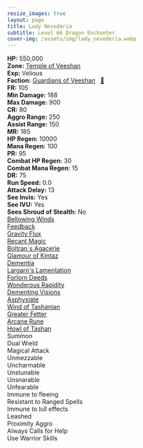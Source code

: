 ```yaml
---
resize_images: true
layout: page
title: Lady Nevederia
subtitle: Level 66 Dragon Enchanter
cover-img: /assets/img/lady_nevederia.webp
---
```


<div class="info-section">
<div class="info-item"><strong>HP:</strong> 550,000</div>
<div class="info-item"><strong>Zone:</strong> <a href="https://www.pqdi.cc/zone/124" target="_blank">Temple of Veeshan</a></div>
<div class="info-item"><strong>Exp:</strong> Velious</div>
<div class="info-item"><strong>Faction:</strong> <a href="https://www.pqdi.cc/faction/467" target="_blank">Guardians of Veeshan</a>&nbsp;&nbsp;&nbsp;<a href="https://www.pqdi.cc/npc/124076" target="_blank" title="View NPC on PQDI">🔗</a></div>
</div>

<div class="stats-grid">
<div class="stats-row">
<div class="stats-cell"><strong>FR:</strong> 105</div>
<div class="stats-cell"><strong>Min Damage:</strong> 188</div>
<div class="stats-cell"><strong>Max Damage:</strong> 900</div>
</div>
<div class="stats-row">
<div class="stats-cell"><strong>CR:</strong> 80</div>
<div class="stats-cell"><strong>Aggro Range:</strong> 250</div>
<div class="stats-cell"><strong>Assist Range:</strong> 150</div>
</div>
<div class="stats-row">
<div class="stats-cell"><strong>MR:</strong> 185</div>
<div class="stats-cell"><strong>HP Regen:</strong> 10000</div>
<div class="stats-cell"><strong>Mana Regen:</strong> 100</div>
</div>
<div class="stats-row">
<div class="stats-cell"><strong>PR:</strong> 95</div>
<div class="stats-cell"><strong>Combat HP Regen:</strong> 30</div>
<div class="stats-cell"><strong>Combat Mana Regen:</strong> 15</div>
</div>
<div class="stats-row">
<div class="stats-cell"><strong>DR:</strong> 75</div>
<div class="stats-cell"><strong>Run Speed:</strong> 0.0</div>
<div class="stats-cell"><strong>Attack Delay:</strong> 13</div>
</div>
<div class="stats-row">
<div class="stats-cell"><strong>See Invis:</strong> Yes</div>
<div class="stats-cell"><strong>See IVU:</strong> Yes</div>
<div class="stats-cell"><strong>Sees Shroud of Stealth:</strong> No</div>
</div>
</div>

<div class="spell-grid">
<div class="spell-cell"><a href="https://www.pqdi.cc/spell/1478" target="_blank">Bellowing Winds</a></div>
<div class="spell-cell"><a href="https://www.pqdi.cc/spell/191" target="_blank">Feedback</a></div>
<div class="spell-cell"><a href="https://www.pqdi.cc/spell/73" target="_blank">Gravity Flux</a></div>
<div class="spell-cell"><a href="https://www.pqdi.cc/spell/1697" target="_blank">Recant Magic</a></div>
<div class="spell-cell"><a href="https://www.pqdi.cc/spell/1705" target="_blank">Boltran`s Agacerie</a></div>
<div class="spell-cell"><a href="https://www.pqdi.cc/spell/1691" target="_blank">Glamour of Kintaz</a></div>
<div class="spell-cell"><a href="https://www.pqdi.cc/spell/1698" target="_blank">Dementia</a></div>
<div class="spell-cell"><a href="https://www.pqdi.cc/spell/1715" target="_blank">Largarn's Lamentation</a></div>
<div class="spell-cell"><a href="https://www.pqdi.cc/spell/1712" target="_blank">Forlorn Deeds</a></div>
<div class="spell-cell"><a href="https://www.pqdi.cc/spell/1709" target="_blank">Wonderous Rapidity</a></div>
<div class="spell-cell"><a href="https://www.pqdi.cc/spell/2016" target="_blank">Dementing Visions</a></div>
<div class="spell-cell"><a href="https://www.pqdi.cc/spell/1703" target="_blank">Asphyxiate</a></div>
<div class="spell-cell"><a href="https://www.pqdi.cc/spell/1704" target="_blank">Wind of Tashanian</a></div>
<div class="spell-cell"><a href="https://www.pqdi.cc/spell/3194" target="_blank">Greater Fetter</a></div>
<div class="spell-cell"><a href="https://www.pqdi.cc/spell/3199" target="_blank">Arcane Rune</a></div>
<div class="spell-cell"><a href="https://www.pqdi.cc/spell/3342" target="_blank">Howl of Tashan</a></div>
</div>

<div class="ability-grid">
<div class="ability-cell">Summon</div>
<div class="ability-cell">Dual Wield</div>
<div class="ability-cell">Magical Attack</div>
<div class="ability-cell">Unmezzable</div>
<div class="ability-cell">Uncharmable</div>
<div class="ability-cell">Unstunable</div>
<div class="ability-cell">Unsnarable</div>
<div class="ability-cell">Unfearable</div>
<div class="ability-cell">Immune to fleeing</div>
<div class="ability-cell">Resistant to Ranged Spells</div>
<div class="ability-cell">Immune to lull effects</div>
<div class="ability-cell">Leashed</div>
<div class="ability-cell">Proximity Aggro</div>
<div class="ability-cell">Always Calls for Help</div>
<div class="ability-cell">Use Warrior Skills</div>
</div>
